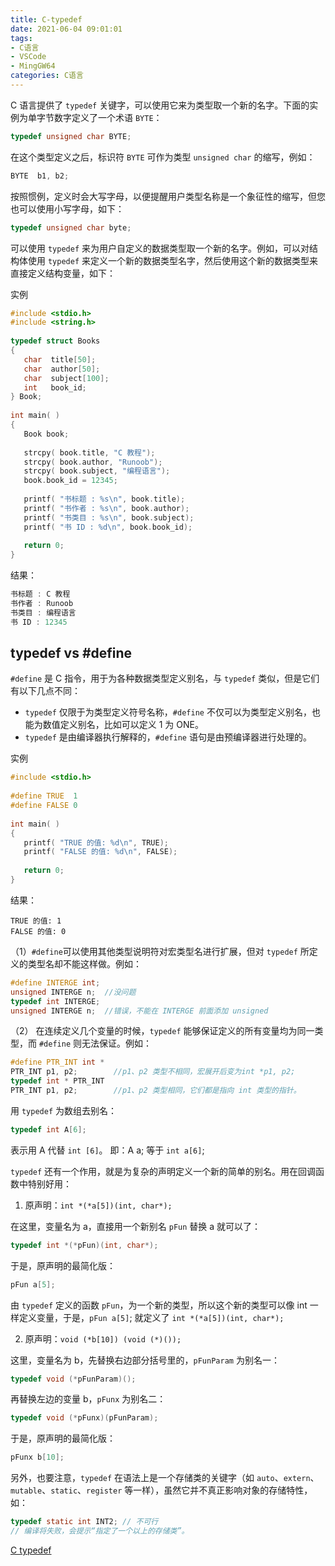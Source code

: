 ```yaml
---
title: C-typedef
date: 2021-06-04 09:01:01
tags:
- C语言
- VSCode
- MingGW64
categories: C语言
---
```


C 语言提供了 `typedef` 关键字，可以使用它来为类型取一个新的名字。下面的实例为单字节数字定义了一个术语 `BYTE`：

```c
typedef unsigned char BYTE;
```

在这个类型定义之后，标识符 `BYTE` 可作为类型 `unsigned char` 的缩写，例如：

```c
BYTE  b1, b2;
```

按照惯例，定义时会大写字母，以便提醒用户类型名称是一个象征性的缩写，但您也可以使用小写字母，如下：

```c
typedef unsigned char byte;
```

可以使用 `typedef` 来为用户自定义的数据类型取一个新的名字。例如，可以对结构体使用 `typedef` 来定义一个新的数据类型名字，然后使用这个新的数据类型来直接定义结构变量，如下：

实例

```c
#include <stdio.h>
#include <string.h>
 
typedef struct Books
{
   char  title[50];
   char  author[50];
   char  subject[100];
   int   book_id;
} Book;
 
int main( )
{
   Book book;
 
   strcpy( book.title, "C 教程");
   strcpy( book.author, "Runoob"); 
   strcpy( book.subject, "编程语言");
   book.book_id = 12345;
 
   printf( "书标题 : %s\n", book.title);
   printf( "书作者 : %s\n", book.author);
   printf( "书类目 : %s\n", book.subject);
   printf( "书 ID : %d\n", book.book_id);
 
   return 0;
}
```

结果：

```c
书标题 : C 教程
书作者 : Runoob
书类目 : 编程语言
书 ID : 12345
```

## typedef vs #define

`#define` 是 C 指令，用于为各种数据类型定义别名，与 `typedef` 类似，但是它们有以下几点不同：

* `typedef` 仅限于为类型定义符号名称，`#define` 不仅可以为类型定义别名，也能为数值定义别名，比如可以定义 1 为 ONE。
* `typedef` 是由编译器执行解释的，`#define` 语句是由预编译器进行处理的。

实例

```c
#include <stdio.h>
 
#define TRUE  1
#define FALSE 0
 
int main( )
{
   printf( "TRUE 的值: %d\n", TRUE);
   printf( "FALSE 的值: %d\n", FALSE);
 
   return 0;
}
```

结果：

```
TRUE 的值: 1
FALSE 的值: 0
```

（1）`#define`可以使用其他类型说明符对宏类型名进行扩展，但对 `typedef` 所定义的类型名却不能这样做。例如：

```c
#define INTERGE int;
unsigned INTERGE n;  //没问题
typedef int INTERGE;
unsigned INTERGE n;  //错误，不能在 INTERGE 前面添加 unsigned
```

（2） 在连续定义几个变量的时候，`typedef` 能够保证定义的所有变量均为同一类型，而 `#define` 则无法保证。例如：

```c
#define PTR_INT int *
PTR_INT p1, p2;        //p1、p2 类型不相同，宏展开后变为int *p1, p2;
typedef int * PTR_INT
PTR_INT p1, p2;        //p1、p2 类型相同，它们都是指向 int 类型的指针。
```

用 `typedef` 为数组去别名：

```c
typedef int A[6];
```

表示用 A 代替 `int [6]`。
即：A a; 等于 `int a[6]`;

`typedef` 还有一个作用，就是为复杂的声明定义一个新的简单的别名。用在回调函数中特别好用：

1. 原声明：`int *(*a[5])(int, char*);`

在这里，变量名为 a，直接用一个新别名 `pFun` 替换 a 就可以了：

```c
typedef int *(*pFun)(int, char*);
```

于是，原声明的最简化版：

```c
pFun a[5];
```

由 `typedef` 定义的函数 `pFun`，为一个新的类型，所以这个新的类型可以像 int 一样定义变量，于是，`pFun a[5]`; 就定义了 `int *(*a[5])(int, char*);`

2. 原声明：`void (*b[10]) (void (*)());`

这里，变量名为 b，先替换右边部分括号里的，`pFunParam` 为别名一：

```c
typedef void (*pFunParam)();
```

再替换左边的变量 b，`pFunx` 为别名二：

```c
typedef void (*pFunx)(pFunParam);
```

于是，原声明的最简化版：

```c
pFunx b[10];
```

另外，也要注意，`typedef` 在语法上是一个存储类的关键字（如 `auto`、`extern`、`mutable`、`static`、`register` 等一样），虽然它并不真正影响对象的存储特性，如：

```c
typedef static int INT2; // 不可行
// 编译将失败，会提示“指定了一个以上的存储类”。
```

[C typedef](https://www.runoob.com/cprogramming/c-typedef.html)